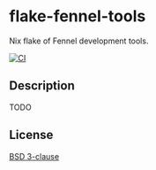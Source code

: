 # flake-fennel-tools

Nix flake of Fennel development tools.

[![CI][1]][2]

[1]: https://img.shields.io/github/actions/workflow/status/m15a/flake-fennel-tools/ci.yml?style=flat-square&logo=github&label=CI
[2]: https://github.com/m15a/flake-fennel-tools/actions/workflows/ci.yml

## Description

TODO

## License

[BSD 3-clause](LICENSE)
